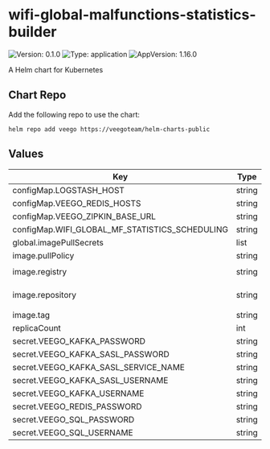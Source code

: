 # wifi-global-malfunctions-statistics-builder

![Version: 0.1.0](https://img.shields.io/badge/Version-0.1.0-informational?style=flat-square) ![Type: application](https://img.shields.io/badge/Type-application-informational?style=flat-square) ![AppVersion: 1.16.0](https://img.shields.io/badge/AppVersion-1.16.0-informational?style=flat-square)

A Helm chart for Kubernetes

## Chart Repo

Add the following repo to use the chart:

```console
helm repo add veego https://veegoteam/helm-charts-public
```

## Values

| Key | Type | Default | Description |
|-----|------|---------|-------------|
| configMap.LOGSTASH_HOST | string | `""` |  |
| configMap.VEEGO_REDIS_HOSTS | string | `""` |  |
| configMap.VEEGO_ZIPKIN_BASE_URL | string | `""` |  |
| configMap.WIFI_GLOBAL_MF_STATISTICS_SCHEDULING | string | `"0 0/10 * * * ?"` |  |
| global.imagePullSecrets | list | `[]` |  |
| image.pullPolicy | string | `"Always"` |  |
| image.registry | string | `"347694409649.dkr.ecr.us-west-2.amazonaws.com"` |  |
| image.repository | string | `"veego/wifi-global-malfunctions-statistics-builder"` |  |
| image.tag | string | `"staging"` |  |
| replicaCount | int | `1` |  |
| secret.VEEGO_KAFKA_PASSWORD | string | `""` |  |
| secret.VEEGO_KAFKA_SASL_PASSWORD | string | `""` |  |
| secret.VEEGO_KAFKA_SASL_SERVICE_NAME | string | `""` |  |
| secret.VEEGO_KAFKA_SASL_USERNAME | string | `""` |  |
| secret.VEEGO_KAFKA_USERNAME | string | `""` |  |
| secret.VEEGO_REDIS_PASSWORD | string | `""` |  |
| secret.VEEGO_SQL_PASSWORD | string | `""` |  |
| secret.VEEGO_SQL_USERNAME | string | `""` |  |